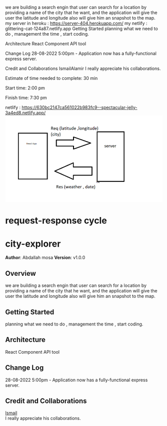 we are building a search engin that user can search for a location by providing a name of the city that he want, and the application will give the user the latitude and longitude also will give him an snapshot to the map.
my server in heroku  :  https://server-404.herokuapp.com/
my netlify : glittering-cat-124a87.netlify.app
Getting Started
planning what we need to do , management the time , start coding.

Architecture
React Component API tool

Change Log
28-08-2022 5:00pm - Application now has a fully-functional express server.

Credit and Collaborations
IsmailAlamir
I really appreciate his collaborations.

Estimate of time needed to complete: 30 min

Start time: 2:00 pm

Finish time: 7:30 pm

netlify : https://630bc2147ca561022b983fc9--spectacular-jelly-3a4ed8.netlify.app/
![lab7 cycle](lab7.png)

# request-response cycle
# city-explorer
**Author**: Abdallah mosa
**Version**: v1.0.0
## Overview
we are building a search engin that user can search for a location by providing a name of the city that he want, and the application will give the user the latitude and longitude also will give him an snapshot to the map.
## Getting Started
 planning what we need to do ,
 management the time ,
 start coding.
## Architecture
React Component
API tool
## Change Log
28-08-2022 5:00pm - Application now has a fully-functional express server.
## Credit and Collaborations
[Ismail ](https://github.com/IsmailAlamir)
<br> I really appreciate his collaborations.

